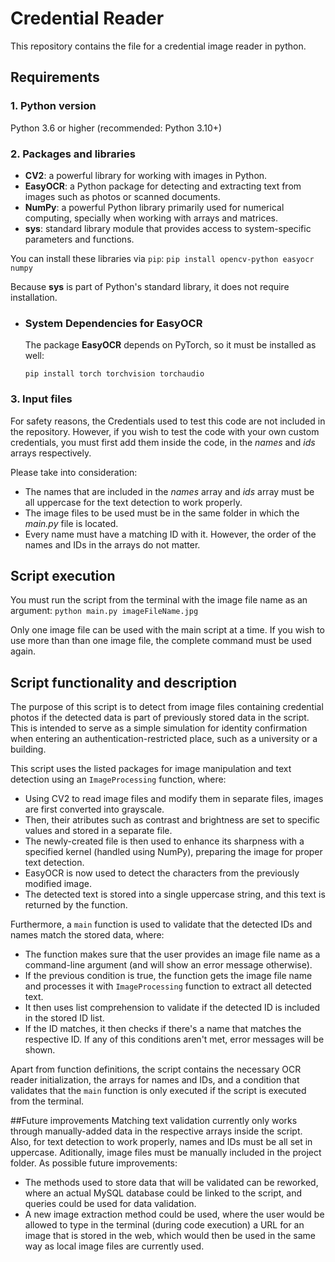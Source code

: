 # Credential Reader
This repository contains the file for a credential image reader in python.

## Requirements
### 1. **Python version**
Python 3.6 or higher (recommended: Python 3.10+)

### 2. Packages and libraries
- **CV2**: a powerful library for working with images in Python.
- **EasyOCR**: a Python package for detecting and extracting text from images such as photos or scanned documents.
- **NumPy**: a powerful Python library primarily used for numerical computing, specially when working with arrays and matrices.
- **sys**: standard library module that provides access to system-specific parameters and functions.

You can install these libraries via `pip`: `pip install opencv-python easyocr numpy`

Because **sys** is part of Python's standard library, it does not require installation.

- ### System Dependencies for EasyOCR
  The package **EasyOCR** depends on PyTorch, so it must be installed as well:
  
  `pip install torch torchvision torchaudio`

### 3. Input files
For safety reasons, the Credentials used to test this code are not included in the repository. However, if you wish to test the code with your own custom credentials, 
you must first add them inside the code, in the *names* and *ids* arrays respectively. 

Please take into consideration:
- The names that are included in the *names* array and *ids* array must be all uppercase for the text detection to work properly.
- The image files to be used must be in the same folder in which the *main.py* file is located.
- Every name must have a matching ID with it. However, the order of the names and IDs in the arrays do not matter.

## Script execution
You must run the script from the terminal with the image file name as an argument:
`python main.py imageFileName.jpg`

Only one image file can be used with the main script at a time. If you wish to use more than than one image file, the complete command must be used again.

## Script functionality and description
The purpose of this script is to detect from image files containing credential photos if the detected data is part of previously stored data in the script. 
This is intended to serve as a simple simulation for identity confirmation when entering an authentication-restricted place, such as a university or a building.

This script uses the listed packages for image manipulation and text detection using an `ImageProcessing` function, where:
- Using CV2 to read image files and modify them in separate files, images are first converted into grayscale.
- Then, their atributes such as contrast and brightness are set to specific values and stored in a separate file.
- The newly-created file is then used to enhance its sharpness with a specified kernel (handled using NumPy), preparing the image for proper text detection.
- EasyOCR is now used to detect the characters from the previously modified image.
- The detected text is stored into a single uppercase string, and this text is returned by the function.

Furthermore, a `main` function is used to validate that the detected IDs and names match the stored data, where:
- The function makes sure that the user provides an image file name as a command-line argument (and will show an error message otherwise).
- If the previous condition is true, the function gets the image file name and processes it with `ImageProcessing` function to extract all detected text.
- It then uses list comprehension to validate if the detected ID is included in the stored ID list.
- If the ID matches, it then checks if there's a name that matches the respective ID. If any of this conditions aren't met, error messages will be shown.

Apart from function definitions, the script contains the necessary OCR reader initialization, the arrays for names and IDs, 
and a condition that validates that the `main` function is only executed if the script is executed from the terminal.

##Future improvements
Matching text validation currently only works through manually-added data in the respective arrays inside the script. Also, for text detection to work properly, names and IDs must be all set in uppercase. Aditionally, image files must be manually included in the project folder. As possible future improvements:
- The methods used to store data that will be validated can be reworked, where an actual MySQL database could be linked to the script, and queries could be used for data validation.
- A new image extraction method could be used, where the user would be allowed to type in the terminal (during code execution) a URL for an image that is stored in the web, which would then be used in the same way as local image files are currently used.

